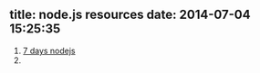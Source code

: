 title: node.js resources
date: 2014-07-04 15:25:35
---

1. [7 days nodejs](https://nqdeng.github.io/7-day-nodejs)
2. 
